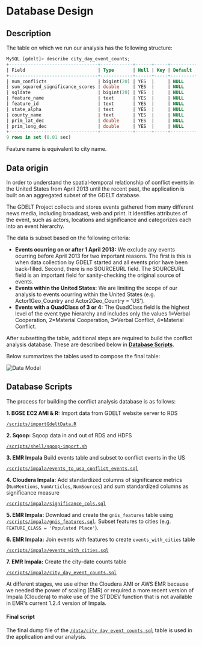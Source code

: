 # Database Design

## Description

The table on which we run our analysis has the following structure:

```sql
MySQL [gdelt]> describe city_day_event_counts;
+---------------------------------+------------+------+-----+---------+-------+
| Field                           | Type       | Null | Key | Default | Extra |
+---------------------------------+------------+------+-----+---------+-------+
| num_conflicts                   | bigint(20) | YES  |     | NULL    |       |
| sum_squared_significance_scores | double     | YES  |     | NULL    |       |
| sqldate                         | bigint(20) | YES  |     | NULL    |       |
| feature_name                    | text       | YES  |     | NULL    |       |
| feature_id                      | text       | YES  |     | NULL    |       |
| state_alpha                     | text       | YES  |     | NULL    |       |
| county_name                     | text       | YES  |     | NULL    |       |
| prim_lat_dec                    | double     | YES  |     | NULL    |       |
| prim_long_dec                   | double     | YES  |     | NULL    |       |
+---------------------------------+------------+------+-----+---------+-------+
9 rows in set (0.01 sec)
```

Feature name is equivalent to city name.

## Data origin

In order to understand the spatial-temporal relationship of conflict events in the United States from April 2013 until the recent past, the application is built on an aggregated subset of the GDELT database.

The GDELT Project collects and stores events gathered from many different news media, including broadcast, web and print. It identifies attributes of the event, such as actors, locations and significance and categorizes each into an event hierarchy.

The data is subset based on the following criteria:

* **Events ocurring on or after 1 April 2013:** We exclude any events ocurring before April 2013 for two important reasons. The first is this is when data collection by GDELT started and all events prior have been back-filled. Second, there is no SOURCEURL field. The SOURCEURL field is an important field for sanity-checking the original source of events.
* **Events within the United States:** We are limiting the scope of our analysis to events ocurring within the United States (e.g. Actor1Geo_Country and Actor2Geo_Country = 'US').
* **Events with a QuadClass of 3 or 4:** The QuadClass field is the highest level of the event type hierarchy and includes only the values 1=Verbal Cooperation, 2=Material Cooperation, 3=Verbal Conflict, 4=Material Conflict.

After subsetting the table, additional steps are required to build the conflict analysis database. These are described below in **[Database Scripts](#database-scripts)**.

Below summarizes the tables used to compose the final table:

![Data Model](https://www.lucidchart.com/publicSegments/view/8c882a94-612a-463a-9802-0a72a6c928dc/image.png)

## Database Scripts

The process for building the conflict analysis database is as follows:

**1. BGSE EC2 AMI & R:** Import data from GDELT website server to RDS

[`/scripts/importGdeltData.R`](/scripts/importGdeltData.R)

**2. Sqoop:** Sqoop data in and out of RDS and HDFS

[`/scripts/shell/sqoop-import.sh`](/scripts/shell/sqoop-import.sh)

**3. EMR Impala** Build events table and subset to conflict events in the US

[`/scripts/impala/events_to_usa_conflict_events.sql`](/scripts/impala/events_to_usa_conflict_events.sql)

**4. Cloudera Impala:** Add standardized columns of significance metrics (`NumMentions`, `NumArticles`, `NumSources`) and sum standardized columns as significance measure

[`/scripts/impala/significance_cols.sql`](/scripts/impala/significance_cols.sql)

**5. EMR Impala:** Download and create the `gnis_features` table using [`/scripts/impala/gnis_features.sql`](/scripts/sql/gnis_features.sql). Subset features to cities (e.g. `FEATURE_CLASS = 'Populated Place'`).

**6. EMR Impala:** Join events with features to create `events_with_cities` table

[`/scripts/impala/events_with_cities.sql`](/scripts/impala/events_with_cities.sql)

**7. EMR Impala:** Create the city-date counts table

[`/scripts/impala/city_day_event_counts.sql`](/scripts/sql/impala/city_day_event_counts.sql)

At different stages, we use either the Cloudera AMI or AWS EMR because we needed the power of scaling (EMR) or required a more recent version of Impala (Cloudera) to make use of the STDDEV function that is not available in EMR's current 1.2.4 version of Impala.


#### Final script

The final dump file of the [`/data/city_day_event_counts.sql`](/data/city_day_event_counts.sql) table is used in the application and our analysis.
